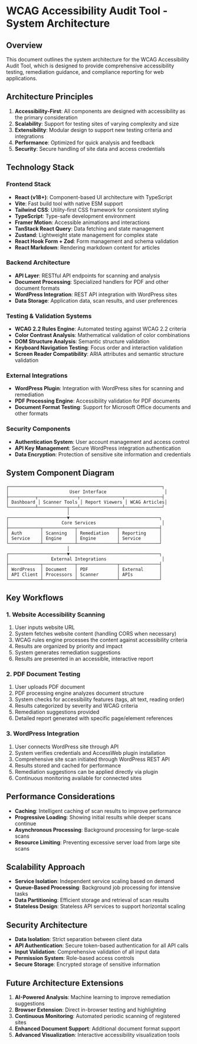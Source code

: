 # WCAG Accessibility Audit Tool - System Architecture

## Overview

This document outlines the system architecture for the WCAG Accessibility Audit Tool, which is designed to provide comprehensive accessibility testing, remediation guidance, and compliance reporting for web applications.

## Architecture Principles

1. **Accessibility-First**: All components are designed with accessibility as the primary consideration
2. **Scalability**: Support for testing sites of varying complexity and size
3. **Extensibility**: Modular design to support new testing criteria and integrations
4. **Performance**: Optimized for quick analysis and feedback
5. **Security**: Secure handling of site data and access credentials

## Technology Stack

### Frontend Stack

- **React (v18+)**: Component-based UI architecture with TypeScript
- **Vite**: Fast build tool with native ESM support
- **Tailwind CSS**: Utility-first CSS framework for consistent styling
- **TypeScript**: Type-safe development environment
- **Framer Motion**: Accessible animations and interactions
- **TanStack React Query**: Data fetching and state management
- **Zustand**: Lightweight state management for complex state
- **React Hook Form + Zod**: Form management and schema validation
- **React Markdown**: Rendering markdown content for articles

### Backend Architecture

- **API Layer**: RESTful API endpoints for scanning and analysis
- **Document Processing**: Specialized handlers for PDF and other document formats
- **WordPress Integration**: REST API integration with WordPress sites
- **Data Storage**: Application data, scan results, and user preferences

### Testing & Validation Systems

- **WCAG 2.2 Rules Engine**: Automated testing against WCAG 2.2 criteria
- **Color Contrast Analysis**: Mathematical validation of color combinations
- **DOM Structure Analysis**: Semantic structure validation
- **Keyboard Navigation Testing**: Focus order and interaction validation
- **Screen Reader Compatibility**: ARIA attributes and semantic structure validation

### External Integrations

- **WordPress Plugin**: Integration with WordPress sites for scanning and remediation
- **PDF Processing Engine**: Accessibility validation for PDF documents
- **Document Format Testing**: Support for Microsoft Office documents and other formats

### Security Components

- **Authentication System**: User account management and access control
- **API Key Management**: Secure WordPress integration authentication
- **Data Encryption**: Protection of sensitive site information and credentials

## System Component Diagram

```
┌──────────────────────────────────────────────────────────┐
│                       User Interface                      │
├──────────┬───────────────┬────────────────┬──────────────┤
│ Dashboard │ Scanner Tools │ Report Viewers │ WCAG Articles│
└──────────┴───────────┬───┴────────────────┴──────────────┘
                       │
┌──────────────────────▼──────────────────────────────────┐
│                    Core Services                         │
├────────────┬────────────┬───────────────┬───────────────┤
│ Auth       │ Scanning   │ Remediation   │ Reporting     │
│ Service    │ Engine     │ Engine        │ Service       │
└────────────┴────────────┴───────────────┴───────────────┘
                       │
┌──────────────────────▼──────────────────────────────────┐
│                External Integrations                     │
├────────────┬────────────┬───────────────┬───────────────┤
│ WordPress  │ Document   │ PDF           │ External      │
│ API Client │ Processors │ Scanner       │ APIs          │
└────────────┴────────────┴───────────────┴───────────────┘
```

## Key Workflows

### 1. Website Accessibility Scanning

1. User inputs website URL
2. System fetches website content (handling CORS when necessary)
3. WCAG rules engine processes the content against accessibility criteria
4. Results are organized by priority and impact
5. System generates remediation suggestions
6. Results are presented in an accessible, interactive report

### 2. PDF Document Testing

1. User uploads PDF document
2. PDF processing engine analyzes document structure
3. System checks for accessibility features (tags, alt text, reading order)
4. Results categorized by severity and WCAG criteria
5. Remediation suggestions provided
6. Detailed report generated with specific page/element references

### 3. WordPress Integration

1. User connects WordPress site through API
2. System verifies credentials and AccessWeb plugin installation
3. Comprehensive site scan initiated through WordPress REST API
4. Results stored and cached for performance
5. Remediation suggestions can be applied directly via plugin
6. Continuous monitoring available for connected sites

## Performance Considerations

- **Caching**: Intelligent caching of scan results to improve performance
- **Progressive Loading**: Showing initial results while deeper scans continue
- **Asynchronous Processing**: Background processing for large-scale scans
- **Resource Limiting**: Preventing excessive server load from large site scans

## Scalability Approach

- **Service Isolation**: Independent service scaling based on demand
- **Queue-Based Processing**: Background job processing for intensive tasks
- **Data Partitioning**: Efficient storage and retrieval of scan results
- **Stateless Design**: Stateless API services to support horizontal scaling

## Security Architecture

- **Data Isolation**: Strict separation between client data
- **API Authentication**: Secure token-based authentication for all API calls
- **Input Validation**: Comprehensive validation of all input data
- **Permission System**: Role-based access controls
- **Secure Storage**: Encrypted storage of sensitive information

## Future Architecture Extensions

1. **AI-Powered Analysis**: Machine learning to improve remediation suggestions
2. **Browser Extension**: Direct in-browser testing and highlighting
3. **Continuous Monitoring**: Automated periodic scanning of registered sites
4. **Enhanced Document Support**: Additional document format support
5. **Advanced Visualization**: Interactive accessibility visualization tools